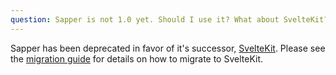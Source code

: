 ```yaml
---
question: Sapper is not 1.0 yet. Should I use it? What about SvelteKit?
---
```


Sapper has been deprecated in favor of it's successor, [SvelteKit](https://kit.svelte.dev/). Please see the [migration guide](https://kit.svelte.dev/docs/migrating) for details on how to migrate to SvelteKit.
